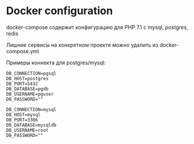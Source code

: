 # Docker configuration

docker-compose содержит конфигурацию для PHP 7.1 с mysql, postgres, redis

Лишние сервисы на конкретном проекте можно удалить из docker-compose.yml

Примеры коннекта для postgres/mysql:

```
DB_CONNECTION=pgsql
DB_HOST=postgres
DB_PORT=5432
DB_DATABASE=pgdb
DB_USERNAME=pguser
DB_PASSWORD=""
```

```
DB_CONNECTION=mysql
DB_HOST=mysql
DB_PORT=3306
DB_DATABASE=mysqldb
DB_USERNAME=root
DB_PASSWORD=""
```
